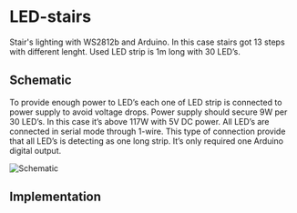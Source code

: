 # LED-stairs
Stair's lighting with WS2812b and Arduino. In this case stairs got 13 steps with different lenght. Used LED strip is 1m long with 30 LED’s.

## Schematic

To provide enough power to LED’s each one of LED strip is connected to power supply to avoid voltage drops. Power supply should secure 9W per 30 LED’s. In this case it’s above 117W with 5V DC power. All LED’s are connected in serial mode through 1-wire. This type of connection provide that all LED’s is detecting as one long strip. It’s only required one Arduino digital output. 

![Schematic]("https://github.com/ArtystaMalarz/LED-stairs/blob/main/led%20connection.png?raw=true")

## Implementation

